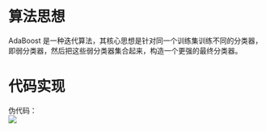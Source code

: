 # 算法思想  
AdaBoost 是一种迭代算法，其核心思想是针对同一个训练集训练不同的分类器，即弱分类器，然后把这些弱分类器集合起来，构造一个更强的最终分类器。  
# 代码实现
伪代码：  
![](http://img.blog.csdn.net/20150110160146652?watermark/2/text/aHR0cDovL2Jsb2cuY3Nkbi5uZXQvbW1jMjAxNQ==/font/5a6L5L2T/fontsize/400/fill/I0JBQkFCMA==/dissolve/70/gravity/Center)  


